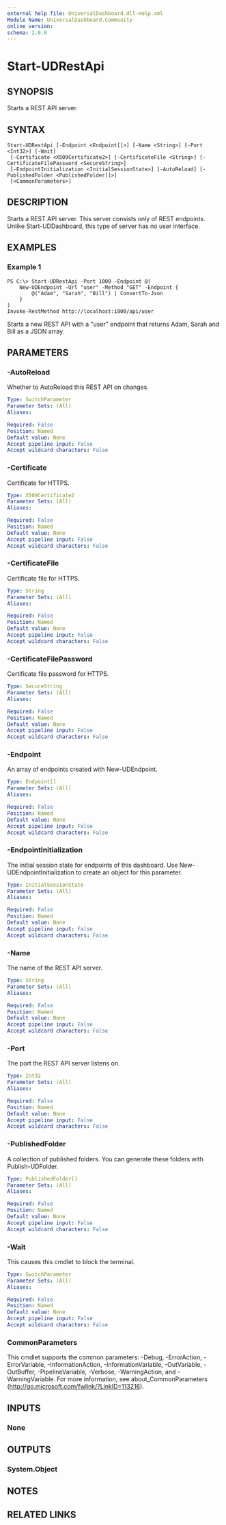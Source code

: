 ```yaml
---
external help file: UniversalDashboard.dll-Help.xml
Module Name: UniversalDashboard.Community
online version:
schema: 2.0.0
---
```


# Start-UDRestApi

## SYNOPSIS
Starts a REST API server.

## SYNTAX

```
Start-UDRestApi [-Endpoint <Endpoint[]>] [-Name <String>] [-Port <Int32>] [-Wait]
 [-Certificate <X509Certificate2>] [-CertificateFile <String>] [-CertificateFilePassword <SecureString>]
 [-EndpointInitialization <InitialSessionState>] [-AutoReload] [-PublishedFolder <PublishedFolder[]>]
 [<CommonParameters>]
```

## DESCRIPTION
Starts a REST API server. This server consists only of REST endpoints. Unlike Start-UDDashboard, this type of server has no user interface. 

## EXAMPLES

### Example 1
```
PS C:\> Start-UDRestApi -Port 1000 -Endpoint @(
	New-UDEndpoint -Url "user" -Method "GET" -Endpoint {
		@("Adam", "Sarah", "Bill") | ConvertTo-Json
	}
)
Invoke-RestMethod http://localhost:1000/api/user
```

Starts a new REST API with a "user" endpoint that returns Adam, Sarah and Bill as a JSON array.

## PARAMETERS

### -AutoReload
Whether to AutoReload this REST API on changes. 

```yaml
Type: SwitchParameter
Parameter Sets: (All)
Aliases:

Required: False
Position: Named
Default value: None
Accept pipeline input: False
Accept wildcard characters: False
```

### -Certificate
Certificate for HTTPS. 

```yaml
Type: X509Certificate2
Parameter Sets: (All)
Aliases:

Required: False
Position: Named
Default value: None
Accept pipeline input: False
Accept wildcard characters: False
```

### -CertificateFile
Certificate file for HTTPS.

```yaml
Type: String
Parameter Sets: (All)
Aliases:

Required: False
Position: Named
Default value: None
Accept pipeline input: False
Accept wildcard characters: False
```

### -CertificateFilePassword
Certificate file password for HTTPS.

```yaml
Type: SecureString
Parameter Sets: (All)
Aliases:

Required: False
Position: Named
Default value: None
Accept pipeline input: False
Accept wildcard characters: False
```

### -Endpoint
An array of endpoints created with New-UDEndpoint. 

```yaml
Type: Endpoint[]
Parameter Sets: (All)
Aliases:

Required: False
Position: Named
Default value: None
Accept pipeline input: False
Accept wildcard characters: False
```

### -EndpointInitialization
The initial session state for endpoints of this dashboard. Use New-UDEndpointInitialization to create an object for this parameter.

```yaml
Type: InitialSessionState
Parameter Sets: (All)
Aliases:

Required: False
Position: Named
Default value: None
Accept pipeline input: False
Accept wildcard characters: False
```

### -Name
The name of the REST API server.

```yaml
Type: String
Parameter Sets: (All)
Aliases:

Required: False
Position: Named
Default value: None
Accept pipeline input: False
Accept wildcard characters: False
```

### -Port
The port the REST API server listens on. 

```yaml
Type: Int32
Parameter Sets: (All)
Aliases:

Required: False
Position: Named
Default value: None
Accept pipeline input: False
Accept wildcard characters: False
```

### -PublishedFolder
A collection of published folders. You can generate these folders with Publish-UDFolder.

```yaml
Type: PublishedFolder[]
Parameter Sets: (All)
Aliases:

Required: False
Position: Named
Default value: None
Accept pipeline input: False
Accept wildcard characters: False
```

### -Wait
This causes this cmdlet to block the terminal.

```yaml
Type: SwitchParameter
Parameter Sets: (All)
Aliases:

Required: False
Position: Named
Default value: None
Accept pipeline input: False
Accept wildcard characters: False
```

### CommonParameters
This cmdlet supports the common parameters: -Debug, -ErrorAction, -ErrorVariable, -InformationAction, -InformationVariable, -OutVariable, -OutBuffer, -PipelineVariable, -Verbose, -WarningAction, and -WarningVariable. For more information, see about_CommonParameters (http://go.microsoft.com/fwlink/?LinkID=113216).

## INPUTS

### None

## OUTPUTS

### System.Object

## NOTES

## RELATED LINKS

